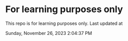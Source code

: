 # For learning purposes only
This repo is for learning purposes only.
Last updated at

Sunday, November 26, 2023 2:04:37 PM

